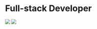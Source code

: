 # Full-stack Developer

<p>
<a href=""><img src="https://img.shields.io/badge/Website-3d8ec6.svg?style=for-the-badge&logo=Google-Chrome&logoColor=white" /></a>
<a href="[https://your-blog.com](https://carlos-blog-taupe.vercel.app/)"><img src="https://img.shields.io/badge/C Blog-E59400.svg?style=for-the-badge&logoColor=white" /></a>
</p>
